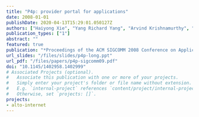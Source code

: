 ```yaml
---
title: "P4p: provider portal for applications"
date: 2008-01-01
publishDate: 2020-04-13T15:29:01.050127Z
authors: ["Haiyong Xie", "Yang Richard Yang", "Arvind Krishnamurthy", "Yanbin Grace Liu", "Abraham Silberschatz"]
publication_types: ["1"]
abstract: ""
featured: true
publication: "*Proceedings of the ACM SIGCOMM 2008 Conference on Applications, Technologies, Architectures, and Protocols for Computer Communications, Seattle, WA, USA, August 17-22, 2008*"
url_slides: "/files/slides/p4p-long.ppt"
url_pdf: "/files/papers/p4p-sigcomm09.pdf"
doi: "10.1145/1402958.1402999"
# Associated Projects (optional).
#   Associate this publication with one or more of your projects.
#   Simply enter your project's folder or file name without extension.
#   E.g. `internal-project` references `content/project/internal-project/index.md`.
#   Otherwise, set `projects: []`.
projects:
- alto-internet
---
```



